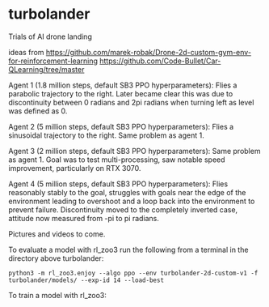 # turbolander
Trials of AI drone landing


ideas from 
https://github.com/marek-robak/Drone-2d-custom-gym-env-for-reinforcement-learning
https://github.com/Code-Bullet/Car-QLearning/tree/master

Agent 1 (1.8 million steps, default SB3 PPO hyperparameters):
Flies a parabolic trajectory to the right. Later became clear this was due to discontinuity between 0 radians and 2pi radians when turning left as level was defined as 0.

Agent 2 (5 million steps, default SB3 PPO hyperparameters):
Flies a sinusoidal trajectory to the right. Same problem as agent 1.

Agent 3 (2 million steps, default SB3 PPO hyperparameters):
Same problem as agent 1. Goal was to test multi-processing, saw notable speed improvement, particularly on RTX 3070.

Agent 4 (5 million steps, default SB3 PPO hyperparameters):
Flies reasonably stably to the goal, struggles with goals near the edge of the environment leading to overshoot and a loop back into the environment to prevent failure. Discontinuity moved to the completely inverted case, attitude now measured from -pi to pi radians.

Pictures and videos to come.

To evaluate a model with rl_zoo3 run the following from a terminal in the directory above turbolander:

```python3 -m rl_zoo3.enjoy --algo ppo --env turbolander-2d-custom-v1 -f turbolander/models/ --exp-id 14 --load-best```

To train a model with rl_zoo3:
```python3 -m rl_zoo3.train --algo ppo --gym-packages turbolander --env turbolander-2d-custom-v1 --progress --conf-file turbolander/hyperparameters_v1.yml -n 2000000 --eval-freq 10000 --eval-episodes 10 --n-eval-envs 1
```
